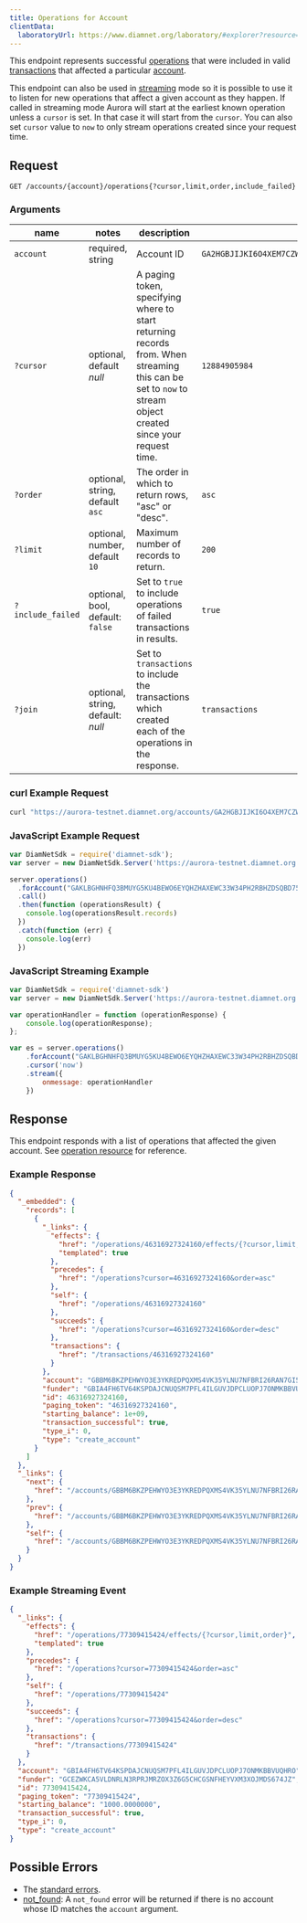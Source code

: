 ```yaml
---
title: Operations for Account
clientData:
  laboratoryUrl: https://www.diamnet.org/laboratory/#explorer?resource=operations&endpoint=for_account
---
```


This endpoint represents successful [operations](../resources/operation.md) that were included in valid [transactions](../resources/transaction.md) that affected a particular [account](../resources/account.md).

This endpoint can also be used in [streaming](../streaming.md) mode so it is possible to use it to listen for new operations that affect a given account as they happen.
If called in streaming mode Aurora will start at the earliest known operation unless a `cursor` is set. In that case it will start from the `cursor`. You can also set `cursor` value to `now` to only stream operations created since your request time.

## Request

```
GET /accounts/{account}/operations{?cursor,limit,order,include_failed}
```

### Arguments

| name     | notes                          | description                                                      | example                                                   |
| ------   | -------                        | -----------                                                      | -------                                                   |
| `account`| required, string               | Account ID                                                  | `GA2HGBJIJKI6O4XEM7CZWY5PS6GKSXL6D34ERAJYQSPYA6X6AI7HYW36`|
| `?cursor`| optional, default _null_       | A paging token, specifying where to start returning records from.  When streaming this can be set to `now` to stream object created since your request time. | `12884905984`                                             |
| `?order` | optional, string, default `asc`| The order in which to return rows, "asc" or "desc".              | `asc`                                                     |
| `?limit` | optional, number, default `10` | Maximum number of records to return.                             | `200`
| `?include_failed` | optional, bool, default: `false` | Set to `true` to include operations of failed transactions in results. | `true` |                                                     |
| `?join` | optional, string, default: _null_ | Set to `transactions` to include the transactions which created each of the operations in the response. | `transactions` |

### curl Example Request

```sh
curl "https://aurora-testnet.diamnet.org/accounts/GA2HGBJIJKI6O4XEM7CZWY5PS6GKSXL6D34ERAJYQSPYA6X6AI7HYW36/operations"
```

### JavaScript Example Request

```js
var DiamNetSdk = require('diamnet-sdk');
var server = new DiamNetSdk.Server('https://aurora-testnet.diamnet.org');

server.operations()
  .forAccount("GAKLBGHNHFQ3BMUYG5KU4BEWO6EYQHZHAXEWC33W34PH2RBHZDSQBD75")
  .call()
  .then(function (operationsResult) {
    console.log(operationsResult.records)
  })
  .catch(function (err) {
    console.log(err)
  })
```

### JavaScript Streaming Example

```javascript
var DiamNetSdk = require('diamnet-sdk')
var server = new DiamNetSdk.Server('https://aurora-testnet.diamnet.org');

var operationHandler = function (operationResponse) {
    console.log(operationResponse);
};

var es = server.operations()
    .forAccount("GAKLBGHNHFQ3BMUYG5KU4BEWO6EYQHZHAXEWC33W34PH2RBHZDSQBD75")
    .cursor('now')
    .stream({
        onmessage: operationHandler
    })
```

## Response

This endpoint responds with a list of operations that affected the given account. See [operation resource](../resources/operation.md) for reference.

### Example Response

```json
{
  "_embedded": {
    "records": [
      {
        "_links": {
          "effects": {
            "href": "/operations/46316927324160/effects/{?cursor,limit,order}",
            "templated": true
          },
          "precedes": {
            "href": "/operations?cursor=46316927324160&order=asc"
          },
          "self": {
            "href": "/operations/46316927324160"
          },
          "succeeds": {
            "href": "/operations?cursor=46316927324160&order=desc"
          },
          "transactions": {
            "href": "/transactions/46316927324160"
          }
        },
        "account": "GBBM6BKZPEHWYO3E3YKREDPQXMS4VK35YLNU7NFBRI26RAN7GI5POFBB",
        "funder": "GBIA4FH6TV64KSPDAJCNUQSM7PFL4ILGUVJDPCLUOPJ7ONMKBBVUQHRO",
        "id": 46316927324160,
        "paging_token": "46316927324160",
        "starting_balance": 1e+09,
        "transaction_successful": true,
        "type_i": 0,
        "type": "create_account"
      }
    ]
  },
  "_links": {
    "next": {
      "href": "/accounts/GBBM6BKZPEHWYO3E3YKREDPQXMS4VK35YLNU7NFBRI26RAN7GI5POFBB/operations?order=asc&limit=10&cursor=46316927324160"
    },
    "prev": {
      "href": "/accounts/GBBM6BKZPEHWYO3E3YKREDPQXMS4VK35YLNU7NFBRI26RAN7GI5POFBB/operations?order=desc&limit=10&cursor=46316927324160"
    },
    "self": {
      "href": "/accounts/GBBM6BKZPEHWYO3E3YKREDPQXMS4VK35YLNU7NFBRI26RAN7GI5POFBB/operations?order=asc&limit=10&cursor="
    }
  }
}
```

### Example Streaming Event

```json
{
  "_links": {
    "effects": {
      "href": "/operations/77309415424/effects/{?cursor,limit,order}",
      "templated": true
    },
    "precedes": {
      "href": "/operations?cursor=77309415424&order=asc"
    },
    "self": {
      "href": "/operations/77309415424"
    },
    "succeeds": {
      "href": "/operations?cursor=77309415424&order=desc"
    },
    "transactions": {
      "href": "/transactions/77309415424"
    }
  },
  "account": "GBIA4FH6TV64KSPDAJCNUQSM7PFL4ILGUVJDPCLUOPJ7ONMKBBVUQHRO",
  "funder": "GCEZWKCA5VLDNRLN3RPRJMRZOX3Z6G5CHCGSNFHEYVXM3XOJMDS674JZ",
  "id": 77309415424,
  "paging_token": "77309415424",
  "starting_balance": "1000.0000000",
  "transaction_successful": true,
  "type_i": 0,
  "type": "create_account"
}
```


## Possible Errors

- The [standard errors](../errors.md#Standard-Errors).
- [not_found](../errors/not-found.md): A `not_found` error will be returned if there is no account whose ID matches the `account` argument.
